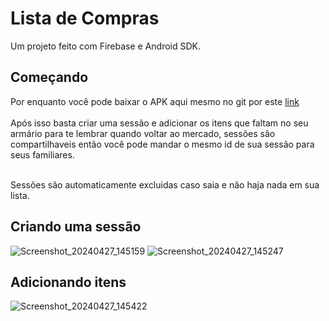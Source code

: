# Lista de Compras

Um projeto feito com Firebase e Android SDK.

## Começando

Por enquanto você pode baixar o APK aqui mesmo no git por este <a href='https://github.com/viniciusmarchioni/ListaDeCompras/blob/master/apk/app-debug.apk'>link</a><br><br>
Após isso basta criar uma sessão e adicionar os itens que faltam no seu armário para te lembrar quando voltar ao mercado,
sessões são compartilhaveis então você pode mandar o mesmo id de sua sessão para seus familiares.<br><br>

Sessões são automaticamente excluidas caso saia e não haja nada em sua lista.

## Criando uma sessão
![Screenshot_20240427_145159](https://github.com/viniciusmarchioni/ListaDeCompras/assets/85034259/dd3ba6d2-d12e-43ee-981a-a5bdfd270e6e)
![Screenshot_20240427_145247](https://github.com/viniciusmarchioni/ListaDeCompras/assets/85034259/e5381a1f-180a-420b-a540-afbd758a3103)

## Adicionando itens
![Screenshot_20240427_145422](https://github.com/viniciusmarchioni/ListaDeCompras/assets/85034259/ea21bc4c-e6b1-447f-b3d6-dee68acf1b15)
